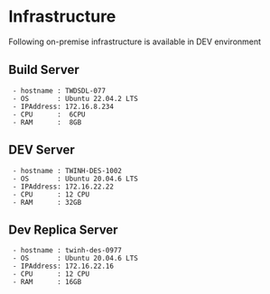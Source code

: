 # Infrastructure

Following on-premise infrastructure is available in DEV environment

## Build Server
     - hostname : TWDSDL-077
	 - OS       : Ubuntu 22.04.2 LTS
	 - IPAddress: 172.16.8.234
	 - CPU      :  6CPU
	 - RAM      :  8GB
	 
	 
## DEV Server
     - hostname : TWINH-DES-1002
	 - OS       : Ubuntu 20.04.6 LTS
	 - IPAddress: 172.16.22.22 
	 - CPU      : 12 CPU
	 - RAM      : 32GB
	 
## Dev Replica Server
     - hostname : twinh-des-0977
	 - OS       : Ubuntu 20.04.6 LTS
	 - IPAddress: 172.16.22.16
	 - CPU      : 12 CPU
	 - RAM      : 16GB
